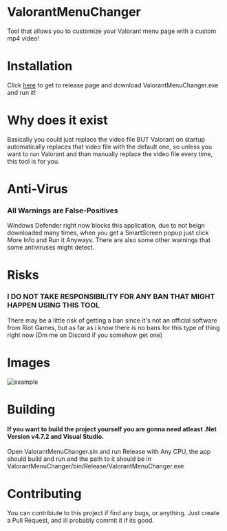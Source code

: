 # ValorantMenuChanger
Tool that allows you to customize your Valorant menu page with a custom mp4 video!

# Installation
Click [here](https://github.com/Kapilarny/ValorantMenuChanger/releases/latest) to get to release page and download ValorantMenuChanger.exe and run it!

# Why does it exist
Basically you could just replace the video file BUT Valorant on startup automatically replaces that video file with the default one, so unless you want to run Valorant and than manually replace the video file every time, this tool is for you.

# Anti-Virus
### All Warnings are False-Positives
Windows Defender right now blocks this application, due to not beign downloaded many times, when you get a SmartScreen popup just click More Info and Run it Anyways.
There are also some other warnings that some antiviruses might detect.

# Risks
### I DO NOT TAKE RESPONSIBILITY FOR ANY BAN THAT MIGHT HAPPEN USING THIS TOOL
There may be a little risk of getting a ban since it's not an official software from Riot Games, but as far as i know there is no bans for this type of thing right now (Dm me on Discord if you somehow get one)

# Images
![example](ValorantMenuChanger/Resources/example.png)

# Building
#### If you want to build the project yourself you are gonna need atleast .Net Version v4.7.2 and Visual Studio.
Open ValorantMenuChanger.sln and run Release with Any CPU, the app should build and run and the path to it should be in ValorantMenuChanger/bin/Release/ValorantMenuChanger.exe

# Contributing
You can contribiute to this project if find any bugs, or anything.
Just create a Pull Request, and ill probably commit it if its good.
